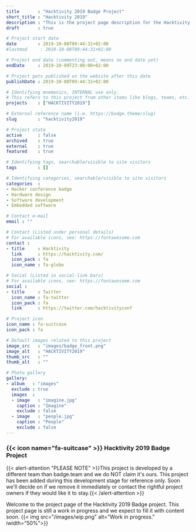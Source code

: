 ```yaml
---
title       : "Hacktivity 2019 Badge Project"
short_title : "Hacktivity 2019"
description : "This is the project page description for the Hacktivity 2019 Project"
draft       : true

# Project start date
date        : 2019-10-08T09:44:31+02:00
#lastmod     : 2019-10-08T09:44:31+02:00

# Project end date (commenting out, means no end date yet)
endDate     : 2019-10-09T23:00:00+02:00

# Project gets published on the website after this date
publishDate : 2019-10-08T09:44:31+02:00

# Identifying mnemonics, INTERNAL use only.
# This refers to this project from other items like blogs, teams, etc.
projects    : ["HACKTIVITY2019"]

# External reference name (i.e. https://bodge.theme/slug)
slug        : "hacktivity2019"

# Project state
active      : false
archived    : true
external    : true
featured    : true

# Identifying tags, searchable/visible to site visitors
tags        : []

# Identifying categories, searchable/visible to site visitors
categories  :
- Hacker conference badge
- Hardware design
- Software development
- Embedded software

# Contact e-mail
email : ""

# Contact (Listed under personal details)
# For available icons, see: https://fontawesome.com
contact :
- title     : Hacktivity
  link      : https://hacktivity.com/
  icon_pack : fa
  icon_name : fa-globe

# Social (Listed in social-link bars)
# For available icons, see: https://fontawesome.com
social :
- title     : Twitter
  icon_name : fa-twitter
  icon_pack : fa
  link      : https://twitter.com/hacktivityconf

# Project icon
icon_name : fa-suitcase
icon_pack : fa

# Default images related to this project
image_src   : "images/badge_front.png"
image_alt   : "HACKTIVITY2019"
thumb_src   : ""
thumb_alt   : ""

# Photo gallery
gallery:
- album   : "images"
  exclude : true
  images  :
  - image   : "imagine.jpg"
    caption : "Imagine"
    exclude : false
  - image   : "people.jpg"
    caption : "People"
    exclude : false
---
```


### {{< icon name="fa-suitcase" >}} Hacktivity 2019 Badge Project

{{< alert-attention "PLEASE NOTE" >}}This project is developed by a different team than badge.team and we do NOT claim it's ours. This project has been added during this development stage for reference only. Soon we'll decide on if we remove it immediately or contact the rightful project owners if they would like it to stay.{{< /alert-attention >}}

Welcome to the project page of the Hacktivity 2019 Badge project. This project page is still a work in progress and we expect to fill it with content soon.
{{< img src="/images/wip.png" alt="Work in progress." iwidth="50%">}}
